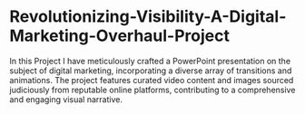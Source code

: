 # Revolutionizing-Visibility-A-Digital-Marketing-Overhaul-Project
In this Project I have meticulously crafted a PowerPoint presentation on the subject of digital marketing, incorporating a diverse array of transitions and animations. The project features curated video content and images sourced judiciously from reputable online platforms, contributing to a comprehensive and engaging visual narrative.
